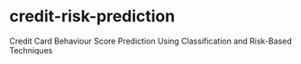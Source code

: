 # credit-risk-prediction
Credit Card Behaviour Score Prediction Using Classification and Risk-Based Techniques

